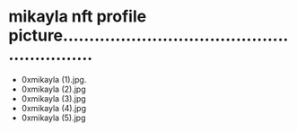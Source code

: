 # mikayla nft profile picture...........................................................
- 0xmikayla (1).jpg.
- 0xmikayla (2).jpg
- 0xmikayla (3).jpg
- 0xmikayla (4).jpg
- 0xmikayla (5).jpg
